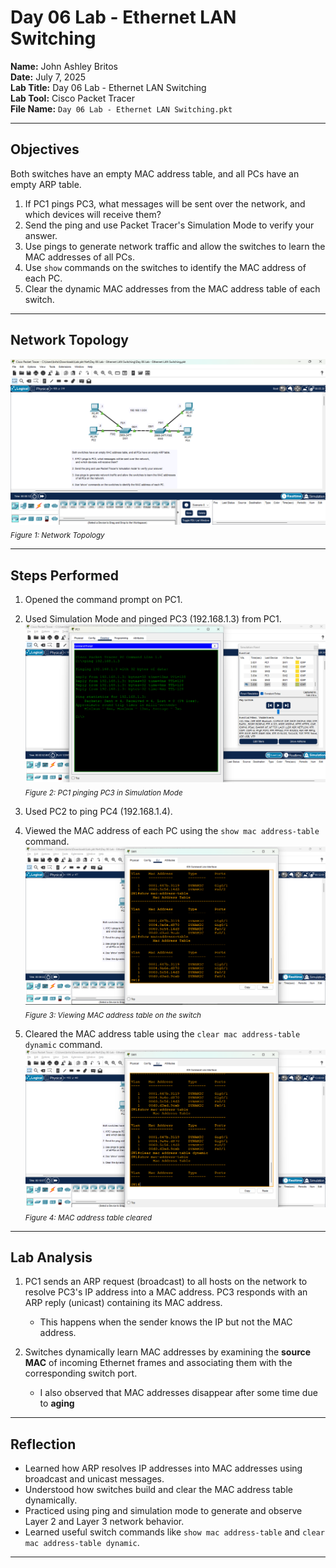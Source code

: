 # Day 06 Lab - Ethernet LAN Switching

**Name:** John Ashley Britos   
**Date:** July 7, 2025  
**Lab Title:** Day 06 Lab - Ethernet LAN Switching  
**Lab Tool:** Cisco Packet Tracer  
**File Name:** `Day 06 Lab - Ethernet LAN Switching.pkt`

---

## Objectives

Both switches have an empty MAC address table, and all PCs have an empty ARP table.

1. If PC1 pings PC3, what messages will be sent over the network, and which devices will receive them?  
2. Send the ping and use Packet Tracer's Simulation Mode to verify your answer.  
3. Use pings to generate network traffic and allow the switches to learn the MAC addresses of all PCs.  
4. Use `show` commands on the switches to identify the MAC address of each PC.  
5. Clear the dynamic MAC addresses from the MAC address table of each switch.  

---

## Network Topology

![Day 06 Topology](./assets/day6_before.png)  
<sub>*Figure 1: Network Topology*</sub>

---

## Steps Performed

1. Opened the command prompt on PC1.  
2. Used Simulation Mode and pinged PC3 (192.168.1.3) from PC1.  
![PING](./assets/day6_1.png)  
<sub>*Figure 2: PC1 pinging PC3 in Simulation Mode*</sub>  

3. Used PC2 to ping PC4 (192.168.1.4).  
4. Viewed the MAC address of each PC using the `show mac address-table` command.  
![mac add](./assets/day6_3.png)  
<sub>*Figure 3: Viewing MAC address table on the switch*</sub>  

5. Cleared the MAC address table using the `clear mac address-table dynamic` command.  
![clear mac add](./assets/day6_4.png)  
<sub>*Figure 4: MAC address table cleared*</sub>  

---

## Lab Analysis

1. PC1 sends an ARP request (broadcast) to all hosts on the network to resolve PC3's IP address into a MAC address. PC3 responds with an ARP reply (unicast) containing its MAC address.  
   - This happens when the sender knows the IP but not the MAC address.  

2. Switches dynamically learn MAC addresses by examining the **source MAC** of incoming Ethernet frames and associating them with the corresponding switch port.  
   - I also observed that MAC addresses disappear after some time due to **aging** 
---

## Reflection

- Learned how ARP resolves IP addresses into MAC addresses using broadcast and unicast messages.  
- Understood how switches build and clear the MAC address table dynamically.  
- Practiced using ping and simulation mode to generate and observe Layer 2 and Layer 3 network behavior.  
- Learned useful switch commands like `show mac address-table` and `clear mac address-table dynamic`.  

---
